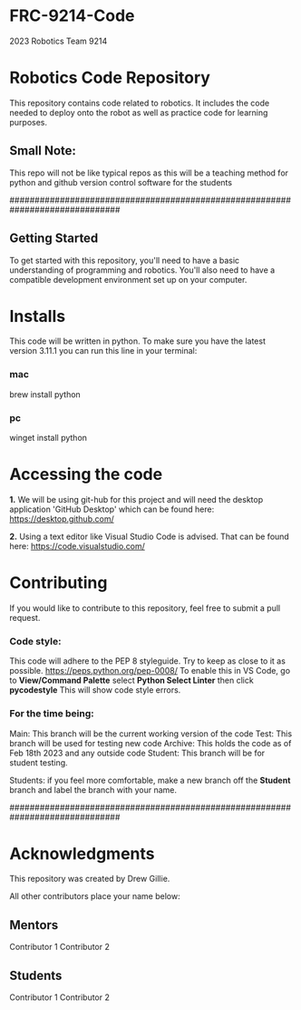 # FRC-9214-Code
2023 Robotics Team 9214

# Robotics Code Repository
This repository contains code related to robotics.  It includes the code
needed to deploy onto the robot as well as practice code for learning
purposes.

## Small Note:
This repo will not be like typical repos as this will be a teaching
method for python and github version control software for the students

##############################################################################

## Getting Started
To get started with this repository, you'll need to have a basic
understanding of programming and robotics. You'll also need to have a
compatible development environment set up on your computer.

# Installs
This code will be written in python.
To make sure you have the latest version 3.11.1 you can run this line in your
terminal:
### mac
brew install python
### pc
winget install python

# Accessing the code
**1.** We will be using git-hub for this project and will need the desktop
application 'GitHub Desktop' which can be found here:
https://desktop.github.com/

**2.** Using a text editor like Visual Studio Code is advised.
That can be found here:
https://code.visualstudio.com/

# Contributing
If you would like to contribute to this repository, feel free to
submit a pull request.

### Code style:
This code will adhere to the PEP 8 styleguide.  Try to keep as close to it as
possible.  https://peps.python.org/pep-0008/
To enable this in VS Code, go to **View/Command Palette**
select **Python Select Linter** then click **pycodestyle**
This will show code style errors.

### For the time being:
Main: This branch will be the current working version of the code
Test: This branch will be used for testing new code
Archive: This holds the code as of Feb 18th 2023 and any outside code
Student: This branch will be for student testing.

Students: if you feel more comfortable, make a new branch off the
**Student** branch and label the branch with your name.

##############################################################################
# Acknowledgments
This repository was created by Drew Gillie.

All other contributors place your name below:
## Mentors
Contributor 1
Contributor 2
## Students
Contributor 1
Contributor 2